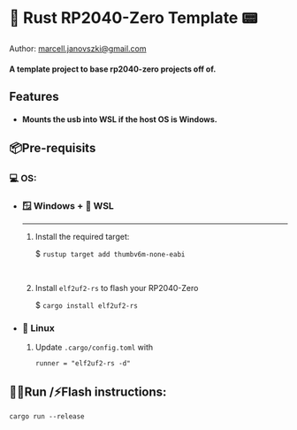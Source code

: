 # 🦀 Rust RP2040-Zero Template 📟
 Author: marcell.janovszki@gmail.com
#### A template project to base rp2040-zero projects off of.


## Features
- #### Mounts the usb into WSL if the host OS is Windows.

## 📦Pre-requisits
### 💻 OS:
- ### 🪟 Windows + 🐧 WSL
    ---

    1. Install the required target:

        $ `rustup target add thumbv6m-none-eabi`

        <br/>

    2. Install `elf2uf2-rs` to flash your RP2040-Zero

        $ `cargo install elf2uf2-rs`
- ### 🐧 Linux
    1. Update `.cargo/config.toml` with 
    
        `runner = "elf2uf2-rs -d"`

## 🏃‍♂️Run /⚡Flash instructions:
`cargo run --release`